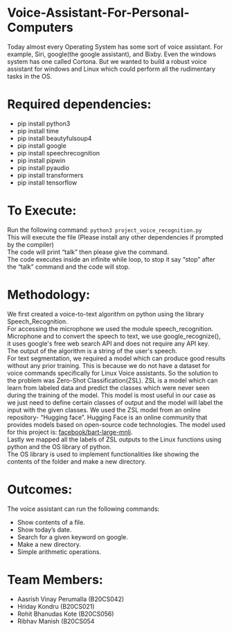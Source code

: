 # Voice-Assistant-For-Personal-Computers
Today almost every Operating System has some sort of voice assistant. For example, Siri, google(the google assistant), and Bixby. Even the windows system has one called Cortona. But we wanted to build a robust voice assistant for windows and Linux which could perform all the rudimentary tasks in the OS.
# Required dependencies:
-  pip install python3
- pip install time
- pip install beautyfulsoup4
- pip install google
- pip install speechrecognition
- pip install pipwin
- pip install pyaudio
- pip install transformers
- pip install tensorflow
# To Execute:
Run the following command:
``` python3 project_voice_recognition.py ```  \
This will execute the file 
(Please install any other dependencies if prompted by the compiler) \
The code will print “talk” then please give the command. \
The code executes inside an infinite while loop, to stop it say “stop” after the “talk” command
and the code will stop. 
# Methodology:
We first created a voice-to-text algorithm on python using the library Speech_Recognition. \
For accessing the microphone we used the module speech_recognition. Microphone and to convert the
speech to text, we use google_recognize(), it uses google's free web search API and does not require any
API key. \
The output of the algorithm is a string of the user's speech. \
For text segmentation, we required a model which can produce good results without any prior training.
This is because we do not have a dataset for voice commands specifically for Linux Voice assistants.
So the solution to the problem was Zero-Shot Classification(ZSL).
ZSL is a model which can learn from labeled data and predict the classes which were never seen during
the training of the model.
This model is most useful in our case as we just need to define certain classes of output and the model
will label the input with the given classes.
We used the ZSL model from an online repository- “Hugging face”. Hugging Face is an online community that provides models based on open-source code technologies.
The model used for this project is: [facebook/bart-large-mnli](https://huggingface.co/facebook/bart-large-mnli). \
Lastly we mapped all the labels of ZSL outputs to the Linux functions using python and the OS library of
python. \
The OS library is used to implement functionalities like showing the contents of the folder and make a
new directory. 
# Outcomes:
The voice assistant can run the following commands:
- Show contents of a file.
- Show today’s date.
- Search for a given keyword on google.
- Make a new directory.
- Simple arithmetic operations.

# Team Members:
- Aasrish Vinay Perumalla (B20CS042)
- Hriday Kondru (B20CS021)
- Rohit Bhanudas Kote (B20CS056)
- Ribhav Manish (B20CS054
